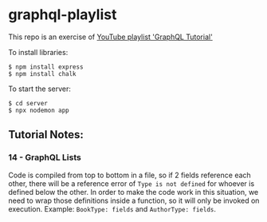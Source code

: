 # graphql-playlist

This repo is an exercise of [YouTube playlist 'GraphQL Tutorial'](https://www.youtube.com/watch?v=Y0lDGjwRYKw&list=PL4cUxeGkcC9iK6Qhn-QLcXCXPQUov1U7f)

To install libraries:
```
$ npm install express
$ npm install chalk
```

To start the server:
```
$ cd server
$ npx nodemon app
```

## Tutorial Notes:
### 14 - GraphQL Lists
Code is compiled from top to bottom in a file, so if 2 fields reference each other, there will be a reference error of `Type is not defined` for whoever is defined below the other. In order to make the code work in this situation, we need to wrap those definitions inside a function, so it will only be invoked on execution. Example: `BookType: fields` and `AuthorType: fields`.


